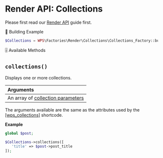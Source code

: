 # Render API: Collections

Please first read our [Render API](guides/render-api.md) guide first.

<span class="heading-section">📍 Building Example</span>

```php
$Collections = WPS\Factories\Render\Collections\Collections_Factory::build();
```

<span class="heading-section">🎚 Available Methods</span>

## `collections()`

Displays one or more collections.

| Arguments                                                                |
| :----------------------------------------------------------------------- |
| An array of [collection parameters](shortcodes/wps_collections?id=title) |

The arguments available are the same as the attributes used by the [[wps_collections]](shortcodes/wps_collections?id=title) shortcode.

**Example**

```php
global $post;

$Collections->collections([
   'title' => $post->post_title
]);
```
